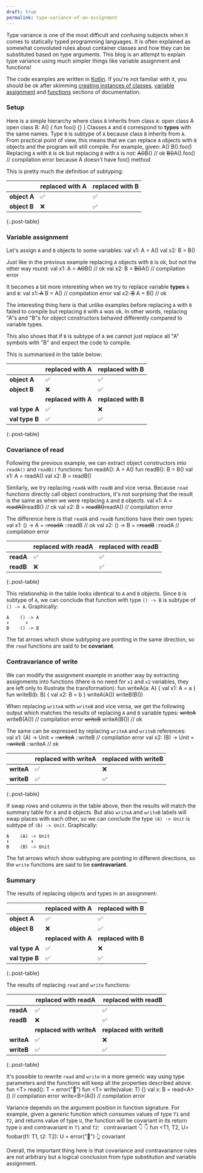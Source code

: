 ```yaml
---
draft: true 
permalink: type-variance-of-an-assignment
---
```


Type variance is one of the most difficult and confusing subjects when it comes to statically typed programming languages. 
It is often explained as somewhat convoluted rules about container classes and how they can be substituted based on type arguments. 
This blog is an attempt to explain type variance using much simpler things like variable assignment and functions! 

The code examples are written in [Kotlin](https://kotlinlang.org).
If you're not familiar with it, you should be ok after skimming 
[creating instances of classes](https://kotlinlang.org/docs/reference/classes.html#creating-instances-of-classes), 
[variable assignment](https://kotlinlang.org/docs/reference/basic-syntax.html#defining-variables) and
[functions](https://kotlinlang.org/docs/reference/basic-syntax.html#defining-functions)
sections of documentation. 


### Setup

Here is a simple hierarchy where class `B` inherits from class `A`:
<kotlin>
open class A
open class B: A() {
    fun foo() {}
}
</kotlin>
Classes `A` and `B` correspond to **types** with the same names.
Type `B` is subtype of `A` because class `B` inherits from `A`. 
From practical point of view, this means that we can replace `A` objects with `B` objects and the program will still compile. 
For example, given:
<kotlin>
A()
B().foo()
</kotlin>
Replacing `A` with `B` is ok but replacing `B` with `A` is not:
<kotlin>
<s>A()</s>B() // ok
<s>B()</s>A().foo() // compilation error because A doesn't have foo() method
</kotlin>

This is pretty much the definition of subtyping:
 
|              | replaced with A | replaced with B |
| ------------ | --------------- | --------------- |
| **object A** | ✅ | ✅ |
| **object B** | ❌ | ✅ |
{:.post-table}


### Variable assignment

Let's assign `A` and `B` objects to some variables:
<kotlin>
val x1: A = A()
val x2: B = B()
</kotlin>

Just like in the previous example replacing `A` objects with `B` is ok, but not the other way round:
<kotlin>
val x1: A = <s>A()</s>B() // ok
val x2: B = <s>B()</s>A() // compilation error
</kotlin>

It becomes a bit more interesting when we try to replace variable **types** `A` and `B`:
<kotlin>
val x1:<s> A</s> B = A() // compilation error
val x2:<s> B</s> A = B() // ok
</kotlin>

The interesting thing here is that unlike examples before replacing `A` with `B` failed to compile but replacing `B` with `A` was ok.
In other words, replacing "A"s and "B"s for object constructors behaved differently compared to variable types.
 
This also shows that if `B` is subtype of `A` we cannot just replace all "A" symbols with "B" and expect the code to compile.

This is summarised in the table below:
 
|                | replaced with A   | replaced with B   |
| -------------- | ----------------- | ----------------- |
| **object A**   | ✅ | ✅ |
| **object B**   | ❌ | ✅ |
|                |**replaced with A**|**replaced with B**|
| **val type A** | ✅ | ❌ |
| **val type B** | ✅ | ✅ |
{:.post-table}
 

### Covariance of read

Following the previous example, we can extract object constructors into `readA()` and `readB()` functions:
<kotlin>
fun readA(): A = A()
fun readB(): B = B()
val x1: A = readA()
val x2: B = readB()
</kotlin>

Similarly, we try replacing `readA` with `readB` and vice versa.
Because `read` functions directly call object constructors,
it's not surprising that the result is the same as when we were replacing `A` and `B` objects.
<kotlin>
val x1: A = <s>readA()</s>readB() // ok
val x2: B = <s>readB()</s>readA() // compilation error
</kotlin>

The difference here is that `readA` and `readB` functions have their own types:
<kotlin>
val x1: () -> A = <s>::readA</s> ::readB // ok
val x2: () -> B = <s>::readB</s> ::readA // compilation error
</kotlin>

|           | replaced with readA | replaced with readB |
| --------- | ------------------- | ------------------- |
| **readA** | ✅ | ✅ |
| **readB** | ❌ | ✅ |
{:.post-table}

This relationship in the table looks identical to `A` and `B` objects.
Since `B` is subtype of `A`, we can conclude that function with type `() -> B` is subtype of `() -> A`. 
Graphically:
```text
A    () -> A
⬆      ⬆
B    () -> B
```
The fat arrows which show subtyping are pointing in the same direction, 
so the `read` functions are said to be **covariant**.


### Contravariance of write

We can modify the assignment example in another way by extracting assignments into functions
(there is no need for `x1` and `x2` variables, they are left only to illustrate the transformation):
<kotlin>
fun writeA(a: A) { val x1: A = a } 
fun writeB(b: B) { val x2: B = b }
writeA(A())
writeB(B())
</kotlin>

When replacing `writeA` with `writeB` and vice versa, we get the following output 
which matches the results of replacing `A` and `B` variable types:
<kotlin>
<s>writeA</s> writeB(A()) // compilation error
<s>writeB</s> writeA(B()) // ok
</kotlin>

The same can be expressed by replacing `writeA` and `writeB` references:   
<kotlin>
val x1: (A) -> Unit = <s>::writeA</s> ::writeB // compilation error
val x2: (B) -> Unit = <s>::writeB</s> ::writeA // ok 
</kotlin> 

|            | replaced with writeA | replaced with writeB |
| ---------- | ------------------- | ------------------- |
| **writeA** | ✅ | ❌ |
| **writeB** | ✅ | ✅ |
{:.post-table}

If swap rows and columns in the table above, then the results will match the summary table for `A` and `B` objects.
But also `writeA` and `writeB` labels will swap places with each other, so we can conclude the type `(A) -> Unit` is subtype of `(B) -> Unit`. 
Graphically:
```text
A    (A) -> Unit
⬆        ⬇
B    (B) -> Unit
```
The fat arrows which show subtyping are pointing in different directions, so the `write` functions are said to be **contravariant**.


### Summary

The results of replacing objects and types in an assignment:

|                | replaced with A   | replaced with B   |
| -------------- | ----------------- | ----------------- |
| **object A**   | ✅ | ✅ |
| **object B**   | ❌ | ✅ |
|                |**replaced with A**|**replaced with B**|
| **val type A** | ✅ | ❌ |
| **val type B** | ✅ | ✅ |
{:.post-table}

The results of replacing `read` and `write` functions:

|            | replaced with readA    | replaced with readB    |
| ---------- | ---------------------- | ---------------------- |
| **readA**  | ✅ | ✅ |
| **readB**  | ❌ | ✅ |
|            |**replaced with writeA**|**replaced with writeB**|
| **writeA** | ✅ | ❌ |
| **writeB** | ✅ | ✅ |
{:.post-table}
 


It's possible to rewrite `read` and `write` in a more generic way using type parameters
and the functions will keep all the properties described above.
<kotlin>
fun &lt;T&gt; read(): T = error("👻")
fun &lt;T&gt; write(value: T) {}
val x: B = read&lt;A&gt;() // compilation error
write&lt;B&gt;(A()) // compilation error
</kotlin>

Variance depends on the argument position in function signature.
For example, given a generic function which consumes values of type `T1` and `T2`, and returns value of type `U`,
the function will be covariant in its return type `U` and contravariant in `T1` and `T2`: 
<kotlin>
&nbsp;                    contravariant
                       👇      👇
fun &lt;T1, T2, U&gt; foobar(t1: T1, t2: T2): U = error("👻")
                                        👆
                                     covariant
</kotlin>

Overall, the important thing here is that covariance and contravariance rules are not arbitrary
but a logical conclusion from type substitution and variable assignment.
